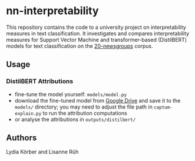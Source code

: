 # nn-interpretability

This repository contains the code to a university project on interpretability measures in text classification.
It investigates and compares interpretability measures for Support Vector Machine and transformer-based (DistilBERT) models for text classification on the [20-newsgroups](http://qwone.com/~jason/20Newsgroups/) corpus.

## Usage

### DistilBERT Attributions
- fine-tune the model yourself: `models/model.py`
- download the fine-tuned model from [Google Drive](https://drive.google.com/file/d/196sLJymyrjd0io00H3G5P-d9e3PE-8hr/view?usp=sharing) and save it to the `models/` directory; you may need to adjust the file path in `captum-explain.py` to run the attribution computations
- or analyse the attributions in `outputs/distilbert/`


## Authors
Lydia Körber and Lisanne Rüh